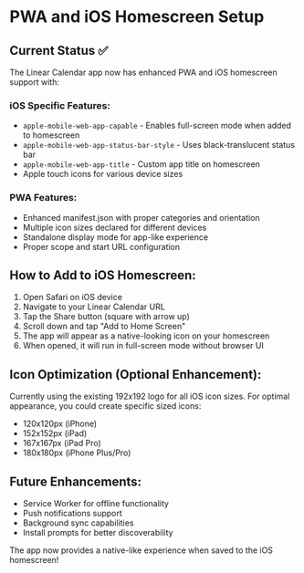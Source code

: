 # PWA and iOS Homescreen Setup

## Current Status ✅

The Linear Calendar app now has enhanced PWA and iOS homescreen support with:

### iOS Specific Features:

- `apple-mobile-web-app-capable` - Enables full-screen mode when added to homescreen
- `apple-mobile-web-app-status-bar-style` - Uses black-translucent status bar
- `apple-mobile-web-app-title` - Custom app title on homescreen
- Apple touch icons for various device sizes

### PWA Features:

- Enhanced manifest.json with proper categories and orientation
- Multiple icon sizes declared for different devices
- Standalone display mode for app-like experience
- Proper scope and start URL configuration

## How to Add to iOS Homescreen:

1. Open Safari on iOS device
2. Navigate to your Linear Calendar URL
3. Tap the Share button (square with arrow up)
4. Scroll down and tap "Add to Home Screen"
5. The app will appear as a native-looking icon on your homescreen
6. When opened, it will run in full-screen mode without browser UI

## Icon Optimization (Optional Enhancement):

Currently using the existing 192x192 logo for all iOS icon sizes. For optimal appearance, you could create specific sized icons:

- 120x120px (iPhone)
- 152x152px (iPad)
- 167x167px (iPad Pro)
- 180x180px (iPhone Plus/Pro)

## Future Enhancements:

- Service Worker for offline functionality
- Push notifications support
- Background sync capabilities
- Install prompts for better discoverability

The app now provides a native-like experience when saved to the iOS homescreen!
